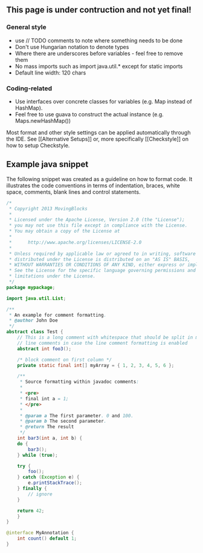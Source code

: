 ## This page is under contruction and not yet final!

### General style 
* use // TODO comments to note where something needs to be done
* Don't use Hungarian notation to denote types
* Where there are underscores before variables - feel free to remove them
* No mass imports such as import java.util.* except for static imports
* Default line width: 120 chars

### Coding-related
* Use interfaces over concrete classes for variables (e.g. Map instead of HashMap). 
* Feel free to use guava to construct the actual instance (e.g. Maps.newHashMap())

Most format and other style settings can be applied automatically through the IDE. See [[Alternative Setups]] or, more specifically [[Checkstyle]] on how to setup Checkstyle.

## Example java snippet

The following snippet was created as a guideline on how to format code. It illustrates the code conventions in terms of indentation, braces, white space, comments, blank lines and control statements.

```java
/*
 * Copyright 2013 MovingBlocks
 *
 * Licensed under the Apache License, Version 2.0 (the "License");
 * you may not use this file except in compliance with the License.
 * You may obtain a copy of the License at
 *
 *      http://www.apache.org/licenses/LICENSE-2.0
 *
 * Unless required by applicable law or agreed to in writing, software
 * distributed under the License is distributed on an "AS IS" BASIS,
 * WITHOUT WARRANTIES OR CONDITIONS OF ANY KIND, either express or implied.
 * See the License for the specific language governing permissions and
 * limitations under the License.
 */
package mypackage;

import java.util.List;

/**
 * An example for comment formatting.
 * @author John Doe
 */
abstract class Test {
    // This is a long comment with whitespace that should be split in multiple
    // line comments in case the line comment formatting is enabled
    abstract int foo3();

    /* block comment on first column */
    private static final int[] myArray = { 1, 2, 3, 4, 5, 6 };

    /**
     * Source formatting within javadoc comments:
     * 
     * <pre>
     * final int a = 1;
     * </pre>
     * 
     * @param a The first parameter. 0 and 100.
     * @param b The second parameter.
     * @return The result
     */
    int bar3(int a, int b) {
	do {
	    bar3();
	} while (true);

	try {
	    foo();
	} catch (Exception e) {
	    e.printStackTrace();
	} finally {
	    // ignore
	}

	return 42;
    }
}

@interface MyAnnotation {
    int count() default 1;
}
```
